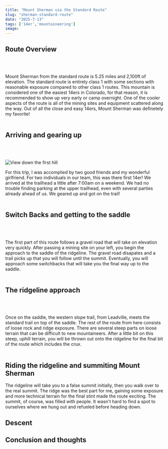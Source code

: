 ```yaml
---
title: "Mount Sherman via the Standard Route"
slug: "sherman-standard-route"
date: "2025-7-13"
tags: ['14er','mountaineering']
image:
---
```


<h2><b>Route Overview</b></h2>
<br></br>

Mount Sherman from the standard route is 5.25 miles and 2,100ft of elevation. The standard route is entirely class 1 with some sections with reasonable exposure compared to other class 1 routes. This mountain is considered one of the easiest 14ers in Colorado, for that reason, it is recommended to show up very early or camp overnight. One of the cooler aspects of the route is all of the mining sites and equipment scattered along the way. Out of all the close and easy 14ers, Mount Sherman was definetely my favorite!
<br></br>

<h2><b>Arriving and gearing up</b></h2>
<br></br>

![View down the first hill](  )

For this trip, I was accomplied by two good friends and my wonderful girlfriend. For two individuals in our team, this was there first 14er! We arrived at the trailhead a little after 7:00am on a weekend. We had no trouble finding parking at the upper trailhead, even with several parties already ahead of us. We geared up and got on the trail!
<br></br>

<h2><b>Switch Backs and getting to the saddle</b></h2>
<br></br>

The first part of this route follows a gravel road that will take on elevation very quickly. After passing a mining site on your left, you begin the approach to the saddle of the ridgeline. The gravel road disapates and a trail picks up that you will follow until the summit. Eventually, you will approach some switchbacks that will take you the final way up to the saddle.
<br></br>

<h2><b>The ridgeline approach</b></h2>
<br></br>

Once on the saddle, the western slope trail, from Leadville, meets the standard trail on top of the saddle. The rest of the route from here consists of loose rock and ridge exposure. There are several steep parts on loose terrain that can be difficult to new mountaineers. After a little bit on this steep, uphill terrain, you will be thrown out onto the ridgeline for the final bit of the route which includes the crux.
<br></br>

<h2><b>Riding the ridgeline and summiting Mount Sherman</b></h2>

The ridgeline will take you to a false summit initially, then you walk over to the real summit. The ridge was the best part for me, gaining some exposure and more technical terrain for the final stint made the route exciting. The summit, of course, was filled with people. It wasn't hard to find a spot to ourselves where we hung out and refueled before heading down.

<h2><b>Descent</b></h2>

<h2><b>Conclusion and thoughts </b></h2>
